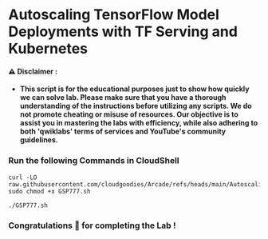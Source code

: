 #  Autoscaling TensorFlow Model Deployments with TF Serving and Kubernetes


#### ⚠️ Disclaimer :
- **This script is for the educational purposes just to show how quickly we can solve lab. Please make sure that you have a thorough understanding of the instructions before utilizing any scripts. We do not promote cheating or  misuse of resources. Our objective is to assist you in mastering the labs with efficiency, while also adhering to both 'qwiklabs' terms of services and YouTube's community guidelines.**

### Run the following Commands in CloudShell 


```
curl -LO raw.githubusercontent.com/cloudgoodies/Arcade/refs/heads/main/Autoscaling%20TensorFlow%20Model%20Deployments%20with%20TF%20Serving%20and%20Kubernetes/GSP777.sh
sudo chmod +x GSP777.sh

./GSP777.sh
```

### Congratulations 🎉 for completing the Lab !

